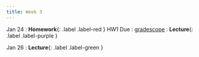 ```yaml
---
title: Week 3
---
```

Jan 24
: **Homework**{: .label .label-red } HW1 Due
  : [gradescope](https://www.gradescope.com/courses/486969/)
: **Lecture**{: .label .label-purple }

Jan 26
: **Lecture**{: .label .label-green }


